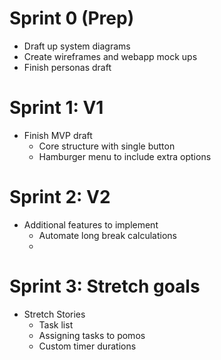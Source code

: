 # Sprint 0 (Prep)
- Draft up system diagrams
- Create wireframes and webapp mock ups
- Finish personas draft
# Sprint 1: V1
- Finish MVP draft
  - Core structure with single button
  - Hamburger menu to include extra options
# Sprint 2: V2
- Additional features to implement
  - Automate long break calculations
  - 
# Sprint 3: Stretch goals
- Stretch Stories
  - Task list
  - Assigning tasks to pomos
  - Custom timer durations

